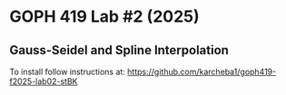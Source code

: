 # GOPH 419 Lab #2 (2025)
## Gauss-Seidel and Spline Interpolation

To install follow instructions at:
https://github.com/karcheba1/goph419-f2025-lab02-stBK

